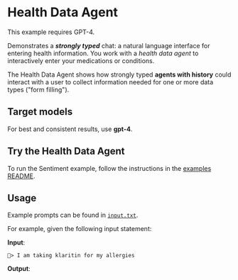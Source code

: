 # Health Data Agent

This example requires GPT-4.

Demonstrates a ***strongly typed*** chat: a natural language interface for entering health information. You work with a *health data agent* to interactively enter your medications or conditions.

The Health Data Agent shows how strongly typed **agents with history** could interact with a user to collect information needed for one or more data types ("form filling").

## Target models

For best and consistent results, use **gpt-4**.

## Try the Health Data Agent

To run the Sentiment example, follow the instructions in the [examples README](../README.md#step-1-configure-your-development-environment).

## Usage

Example prompts can be found in [`input.txt`](./src/input.txt).

For example, given the following input statement:

**Input**:

```console
🤧> I am taking klaritin for my allergies

```

**Output**:
